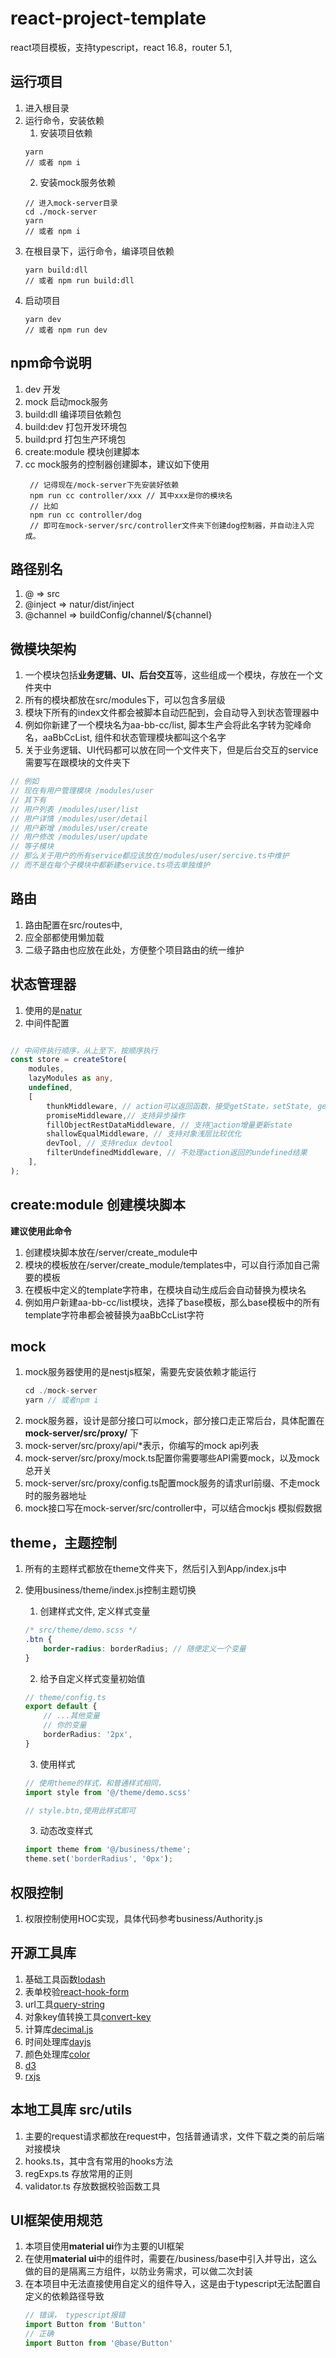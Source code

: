 
# react-project-template
react项目模板，支持typescript，react 16.8，router 5.1,


## 运行项目

1. 进入根目录
1. 运行命令，安装依赖
   1. 安装项目依赖
   ````node
   yarn 
   // 或者 npm i
   ````
   2. 安装mock服务依赖
   ````node
   // 进入mock-server目录
   cd ./mock-server
   yarn
   // 或者 npm i
   ````
2. 在根目录下，运行命令，编译项目依赖
   ````node
   yarn build:dll
   // 或者 npm run build:dll
   ````
3. 启动项目
   ````node
   yarn dev
   // 或者 npm run dev
   ````

## npm命令说明

1. dev 开发
1. mock 启动mock服务
1. build:dll 编译项目依赖包
1. build:dev 打包开发环境包
1. build:prd 打包生产环境包
1. create:module 模块创建脚本
2. cc mock服务的控制器创建脚本，建议如下使用
   ````node
    // 记得现在/mock-server下先安装好依赖
	npm run cc controller/xxx // 其中xxx是你的模块名
	// 比如
	npm run cc controller/dog
	// 即可在mock-server/src/controller文件夹下创建dog控制器，并自动注入完成。
   ````

## 路径别名

1. @ => src
5. @inject => natur/dist/inject
6. @channel => buildConfig/channel/${channel}

## 微模块架构

1. 一个模块包括**业务逻辑、UI、后台交互**等，这些组成一个模块，存放在一个文件夹中
2. 所有的模块都放在src/modules下，可以包含多层级
3. 模块下所有的index文件都会被脚本自动匹配到，会自动导入到状态管理器中
4. 例如你新建了一个模块名为aa-bb-cc/list, 脚本生产会将此名字转为驼峰命名，aaBbCcList, 组件和状态管理模块都叫这个名字
5. 关于业务逻辑、UI代码都可以放在同一个文件夹下，但是后台交互的service需要写在跟模块的文件夹下
```typescript
// 例如
// 现在有用户管理模块 /modules/user
// 其下有
// 用户列表 /modules/user/list
// 用户详情 /modules/user/detail
// 用户新增 /modules/user/create
// 用户修改 /modules/user/update
// 等子模块
// 那么关于用户的所有service都应该放在/modules/user/sercive.ts中维护
// 而不是在每个子模块中都新建service.ts项去单独维护
```

## 路由

1. 路由配置在src/routes中,
2. 应全部都使用懒加载
3. 二级子路由也应放在此处，方便整个项目路由的统一维护

## 状态管理器

1. 使用的是[natur](https://www.npmjs.com/package/natur) 
2. 中间件配置
```typescript

// 中间件执行顺序，从上至下，按顺序执行
const store = createStore(
	modules,
	lazyModules as any,
	undefined,
	[
		thunkMiddleware, // action可以返回函数，接受getState，setState, getMaps两个参数
		promiseMiddleware,// 支持异步操作
		fillObjectRestDataMiddleware, // 支持action增量更新state
		shallowEqualMiddleware, // 支持对象浅层比较优化
		devTool, // 支持redux devtool
		filterUndefinedMiddleware, // 不处理action返回的undefined结果
	],
);
```


## create:module 创建模块脚本

**建议使用此命令**

1. 创建模块脚本放在/server/create_module中
2. 模块的模板放在/server/create_module/templates中，可以自行添加自己需要的模板
3. 在模板中定义的template字符串，在模块自动生成后会自动替换为模块名
4. 例如用户新建aa-bb-cc/list模块，选择了base模板，那么base模板中的所有template字符串都会被替换为aaBbCcList字符



## mock

1. mock服务器使用的是nestjs框架，需要先安装依赖才能运行
	```typescript
	cd ./mock-server
	yarn // 或者npm i
	```
2. mock服务器，设计是部分接口可以mock，部分接口走正常后台，具体配置在**mock-server/src/proxy/** 下
3. mock-server/src/proxy/api/*表示，你编写的mock api列表
4. mock-server/src/proxy/mock.ts配置你需要哪些API需要mock，以及mock总开关
5. mock-server/src/proxy/config.ts配置mock服务的请求url前缀、不走mock时的服务器地址
6. mock接口写在mock-server/src/controller中，可以结合mockjs 模拟假数据

## theme，主题控制

1. 所有的主题样式都放在theme文件夹下，然后引入到App/index.js中
2. 使用business/theme/index.js控制主题切换
	1. 创建样式文件, 定义样式变量
	```scss
	/* src/theme/demo.scss */
	.btn {
		border-radius: borderRadius; // 随便定义一个变量
	}
	```
	2. 给予自定义样式变量初始值
	```typescript
	// theme/config.ts
	export default {
		// ...其他变量
		// 你的变量
		borderRadius: '2px',
	}
	```
	3. 使用样式
	```typescript
	// 使用theme的样式，和普通样式相同，
	import style from '@/theme/demo.scss'

	// style.btn,使用此样式即可
	```

	3. 动态改变样式
	```typescript
	import theme from '@/business/theme';
	theme.set('borderRadius', '0px');
	```

## 权限控制

1. 权限控制使用HOC实现，具体代码参考business/Authority.js

## 开源工具库

1. 基础工具函数[lodash](https://www.npmjs.com/package/lodash)
2. 表单校验[react-hook-form](https://www.npmjs.com/package/react-hook-form)
3. url工具[query-string](https://www.npmjs.com/package/query-string)
3. 对象key值转换工具[convert-key](https://www.npmjs.com/package/convert-key)
4. 计算库[decimal.js](https://www.npmjs.com/package/decimal.js)
5. 时间处理库[dayjs](https://www.npmjs.com/package/dayjs)
6. 颜色处理库[color](https://www.npmjs.com/package/color)
7. [d3](https://www.npmjs.com/package/d3)
8. [rxjs](https://www.npmjs.com/package/rxjs)

## 本地工具库 src/utils

1. 主要的request请求都放在request中，包括普通请求，文件下载之类的前后端对接模块
2. hooks.ts，其中含有常用的hooks方法
3. regExps.ts 存放常用的正则
4. validator.ts 存放数据校验函数工具


## UI框架使用规范

1. 本项目使用**material ui**作为主要的UI框架
2. 在使用**material ui**中的组件时，需要在/business/base中引入并导出，这么做的目的是隔离三方组件，以防业务需求，可以做二次封装
3. 在本项目中无法直接使用自定义的组件导入，这是由于typescript无法配置自定义的依赖路径导致
	```javascript
	// 错误， typescript报错
	import Button from 'Button'
	// 正确
	import Button from '@base/Button'

	```
